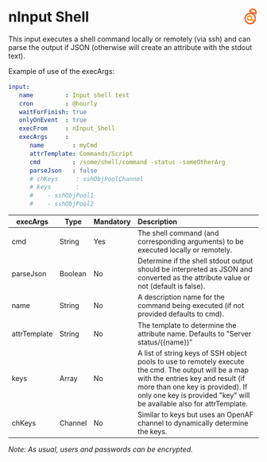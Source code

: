 # nInput Shell <a href="/"><img align="right" src="images/logo.png"></a>

This input executes a shell command locally or remotely (via ssh) and can parse the output if JSON (otherwise will create an attribute with the stdout text).

Example of use of the execArgs:

```yaml
input: 	
   name         : Input shell test
   cron         : @hourly
   waitForFinish: true
   onlyOnEvent  : true
   execFrom     : nInput_Shell
   execArgs     :
      name        : myCmd
      attrTemplate: Commands/Script
      cmd         : /some/shell/command -status -someOtherArg
      parseJson   : false
      # chKeys     : sshObjPoolChannel
      # keys       :
      #    - sshObjPool1
      #    - sshObjPool2
``` 

| execArgs | Type | Mandatory | Description | 
| -------- | ---- | --------- |:----------- |
| cmd | String | Yes | The shell command (and corresponding arguments) to be executed locally or remotely. |
| parseJson| Boolean | No | Determine if the shell stdout output should be interpreted as JSON and converted as the attribute value or not (default is false). |
| name | String | No | A description name for the command being executed (if not provided defaults to cmd). |
| attrTemplate | String | No | The template to determine the attribute name. Defaults to "Server status/{{name}}" |
| keys | Array | No | A list of string keys of SSH object pools to use to remotely execute the cmd. The output will be a map with the entries key and result (if more than one key is provided). If only one key is provided "key" will be available also for attrTemplate. | 
| chKeys | Channel | No | Similar to keys but uses an OpenAF channel to dynamically determine the keys. |


*Note: As usual, users and passwords can be encrypted.*